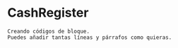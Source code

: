 # CashRegister

~~~
Creando códigos de bloque.
Puedes añadir tantas líneas y párrafos como quieras.  
~~~
